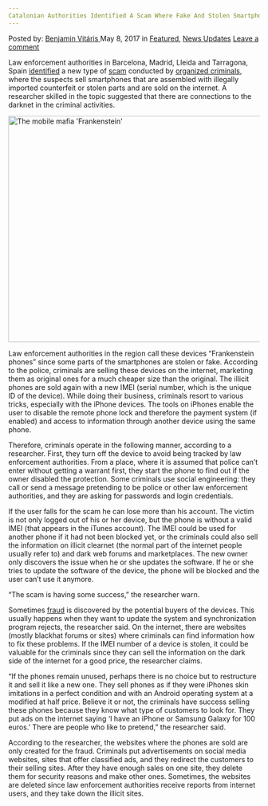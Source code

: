 ```yaml
---
Catalonian Authorities Identified A Scam Where Fake And Stolen Smartphones Are Sold On The Internet
---
```

<article class="post-listing post-19700 post type-post status-publish format-standard has-post-thumbnail hentry  tag-authorities tag-catalonian tag-fake tag-identified tag-internet tag-scam tag-smartphones  tag-stolen">
    <div class="post-inner">
        <span>Posted by: <a href="https://www.deepdotweb.com/author/benjaminvi/" title="">Benjamin Vitáris </a></span>
    <span>May 8, 2017</span>
    <span>in <a href="https://www.deepdotweb.com/category/deepdot-news/" rel="category tag">Featured</a>, <a href="https://www.deepdotweb.com/category/news-updates/" rel="category tag">News Updates</a></span>
    <span><a href="https://www.deepdotweb.com/2017/05/08/catalonian-authorities-identified-scam-fake-stolen-smartphones-sold-internet/#respond">Leave a comment</a></span>
    </p>
    <div class="clear"></div>
    <div class="entry">
    <p>Law enforcement authorities in Barcelona, Madrid, Lleida and Tarragona, Spain <a href="http://www.elperiodico.cat/ca/noticias/societat/mafia-dels-mobils-frankenstein-5987466">identified</a> a new type of <a href="https://www.deepdotweb.com/2017/04/17/melbourne-man-pleads-guilty-credit-card-shopping-scam/">scam</a> conducted by <a href="https://www.deepdotweb.com/2017/04/13/stuttgart-form-cybercrime-center-combat-organized-crime-internet/">organized criminals</a>, where the suspects sell smartphones that are assembled with illegally imported counterfeit or stolen parts and are sold on the internet. A researcher skilled in the topic suggested that there are connections to the darknet in the criminal activities.</p>
    <p><img class="wp-image-19709 aligncenter" src="/imgs/2017/05/the-mobile-mafia-frankenstein.jpeg" alt="The mobile mafia 'Frankenstein'" width="701" height="454" srcset="/imgs/2017/05/the-mobile-mafia-frankenstein.jpeg 1200w, /imgs/2017/05/the-mobile-mafia-frankenstein-300x194.jpeg 300w, /imgs/2017/05/the-mobile-mafia-frankenstein-1024x663.jpeg 1024w" sizes="(max-width: 701px) 100vw, 701px"/></p>
    <p>Law enforcement authorities in the region call these devices “Frankenstein phones” since some parts of the smartphones are stolen or fake. According to the police, criminals are selling these devices on the internet, marketing them as original ones for a much cheaper size than the original. The illicit phones are sold again with a new IMEI (serial number, which is the unique ID of the device). While doing their business, criminals resort to various tricks, especially with the iPhone devices. The tools on iPhones enable the user to disable the remote phone lock and therefore the payment system (if enabled) and access to information through another device using the same phone.</p>
    <p>Therefore, criminals operate in the following manner, according to a researcher. First, they turn off the device to avoid being tracked by law enforcement authorities. From a place, where it is assumed that police can’t enter without getting a warrant first, they start the phone to find out if the owner disabled the protection. Some criminals use social engineering: they call or send a message pretending to be police or other law enforcement authorities, and they are asking for passwords and login credentials.</p>
    <p>If the user falls for the scam he can lose more than his account. The victim is not only logged out of his or her device, but the phone is without a valid IMEI (that appears in the iTunes account). The IMEI could be used for another phone if it had not been blocked yet, or the criminals could also sell the information on illicit clearnet (the normal part of the internet people usually refer to) and dark web forums and marketplaces. The new owner only discovers the issue when he or she updates the software. If he or she tries to update the software of the device, the phone will be blocked and the user can’t use it anymore.</p>
    <p>&#8220;The scam is having some success,&#8221; the researcher warn.</p>
    <p>Sometimes <a href="https://www.deepdotweb.com/2017/04/19/tax-fraud-6000-percent-w-2s-fill-darknet-markets/">fraud</a> is discovered by the potential buyers of the devices. This usually happens when they want to update the system and synchronization program rejects, the researcher said. On the internet, there are websites (mostly blackhat forums or sites) where criminals can find information how to fix these problems. If the IMEI number of a device is stolen, it could be valuable for the criminals since they can sell the information on the dark side of the internet for a good price, the researcher claims.</p>
    <p><a id="post-19700-_gjdgxs"></a> “If the phones remain unused, perhaps there is no choice but to restructure it and sell it like a new one. They sell phones as if they were iPhones skin imitations in a perfect condition and with an Android operating system at a modified at half price. Believe it or not, the criminals have success selling these phones because they know what type of customers to look for. They put ads on the internet saying ‘I have an iPhone or Samsung Galaxy for 100 euros.’ There are people who like to pretend,&#8221; the researcher said.</p>
    <p>According to the researcher, the websites where the phones are sold are only created for the fraud. Criminals put advertisements on social media websites, sites that offer classified ads, and they redirect the customers to their selling sites. After they have enough sales on one site, they delete them for security reasons and make other ones. Sometimes, the websites are deleted since law enforcement authorities receive reports from internet users, and they take down the illicit sites.</p>
    </div>
    <span style="display:none"><a href="https://www.deepdotweb.com/tag/authorities/" rel="tag">authorities</a> <a href="https://www.deepdotweb.com/tag/catalonian/" rel="tag">catalonian</a> <a href="https://www.deepdotweb.com/tag/fake/" rel="tag">fake</a> <a href="https://www.deepdotweb.com/tag/identified/" rel="tag">identified</a> <a href="https://www.deepdotweb.com/tag/internet/" rel="tag">internet</a> <a href="https://www.deepdotweb.com/tag/scam/" rel="tag">scam</a> <a href="https://www.deepdotweb.com/tag/smartphones/" rel="tag">smartphones</a> <a href="https://www.deepdotweb.com/tag/sold/" rel="tag">sold</a> <a href="https://www.deepdotweb.com/tag/stolen/" rel="tag">stolen</a></span> <span style="display:none" class="updated">2017-05-08</span>
    <div style="display:none" class="vcard author" itemprop="author" itemscope itemtype="http://schema.org/Person"><strong class="fn" itemprop="name"><a href="https://www.deepdotweb.com/author/benjaminvi/" title="Posts by Benjamin Vitáris" rel="author">Benjamin Vitáris</a></strong></div>
    </div>
</article>

